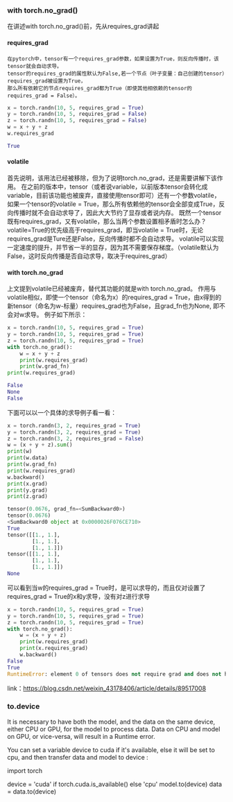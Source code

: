 ### with torch.no_grad()

在讲述with torch.no_grad()前，先从requires_grad讲起
#### **requires_grad**
```
在pytorch中，tensor有一个requires_grad参数，如果设置为True，则反向传播时，该tensor就会自动求导。
tensor的requires_grad的属性默认为False,若一个节点（叶子变量：自己创建的tensor）requires_grad被设置为True，
那么所有依赖它的节点requires_grad都为True（即使其他相依赖的tensor的requires_grad = False）。
```
```python
x = torch.randn(10, 5, requires_grad = True)
y = torch.randn(10, 5, requires_grad = False)
z = torch.randn(10, 5, requires_grad = False)
w = x + y + z
w.requires_grad

True
```
#### **volatile**

首先说明，该用法已经被移除，但为了说明torch.no_grad，还是需要讲解下该作用。
在之前的版本中，tensor（或者说variable，以前版本tensor会转化成variable，目前该功能也被废弃，直接使用tensor即可）还有一个参数volatile，
如果一个tensor的volatile = True，那么所有依赖他的tensor会全部变成True，反向传播时就不会自动求导了，因此大大节约了显存或者说内存。
既然一个tensor既有requires_grad，又有volatile，那么当两个参数设置相矛盾时怎么办？
volatile=True的优先级高于requires_grad，即当volatile = True时，无论requires_grad是Ture还是False，反向传播时都不会自动求导。
volatile可以实现一定速度的提升，并节省一半的显存，因为其不需要保存梯度。（volatile默认为False，这时反向传播是否自动求导，取决于requires_grad）
#### **with torch.no_grad**
上文提到volatile已经被废弃，替代其功能的就是with torch.no_grad。
作用与volatile相似，即使一个tensor（命名为x）的requires_grad = True，由x得到的新tensor（命名为w-标量）requires_grad也为False，且grad_fn也为None,
即不会对w求导。
例子如下所示：
```python
x = torch.randn(10, 5, requires_grad = True)
y = torch.randn(10, 5, requires_grad = True)
z = torch.randn(10, 5, requires_grad = True)
with torch.no_grad():
    w = x + y + z
    print(w.requires_grad)
    print(w.grad_fn)
print(w.requires_grad)

False
None
False
```
下面可以以一个具体的求导例子看一看：
```python
x = torch.randn(3, 2, requires_grad = True)
y = torch.randn(3, 2, requires_grad = True)
z = torch.randn(3, 2, requires_grad = False)
w = (x + y + z).sum()
print(w)
print(w.data)
print(w.grad_fn)
print(w.requires_grad)
w.backward()
print(x.grad)
print(y.grad)
print(z.grad)

tensor(0.0676, grad_fn=<SumBackward0>)
tensor(0.0676)
<SumBackward0 object at 0x0000026F076CE710>
True
tensor([[1., 1.],
        [1., 1.],
        [1., 1.]])
tensor([[1., 1.],
        [1., 1.],
        [1., 1.]])
None
```
可以看到当w的requires_grad = True时，是可以求导的，而且仅对设置了requires_grad = True的x和y求导，没有对z进行求导
```python
x = torch.randn(10, 5, requires_grad = True)
y = torch.randn(10, 5, requires_grad = True)
z = torch.randn(10, 5, requires_grad = True)
with torch.no_grad():
    w = (x + y + z)
    print(w.requires_grad)
    print(x.requires_grad)
    w.backward()
False
True
RuntimeError: element 0 of tensors does not require grad and does not have a grad_fn
```
link：https://blog.csdn.net/weixin_43178406/article/details/89517008


### to.device
It is necessary to have both the model, and the data on the same device, either CPU or GPU, for the model to process data. Data on CPU and model on GPU, or vice-versa, will result in a Runtime error.

You can set a variable device to cuda if it's available, else it will be set to cpu, and then transfer data and model to device :

import torch

device = 'cuda' if torch.cuda.is_available() else 'cpu'
model.to(device)
data = data.to(device)
